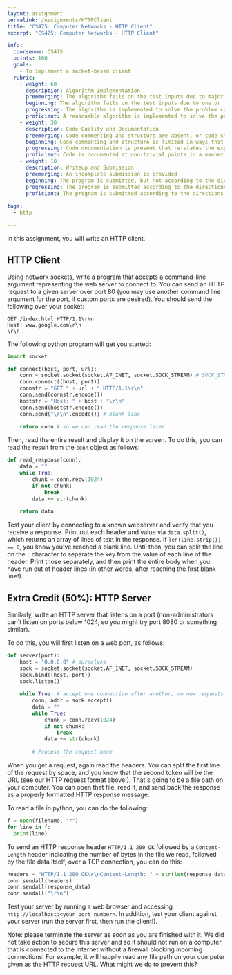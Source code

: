 ```yaml
---
layout: assignment
permalink: /Assignments/HTTPClient
title: "CS475: Computer Networks - HTTP Client"
excerpt: "CS475: Computer Networks - HTTP Client"

info:
  coursenum: CS475
  points: 100
  goals:
    - To implement a socket-based client
  rubric:
    - weight: 60
      description: Algorithm Implementation
      preemerging: The algorithm fails on the test inputs due to major issues, or the program fails to compile and/or run
      beginning: The algorithm fails on the test inputs due to one or more minor issues
      progressing: The algorithm is implemented to solve the problem correctly according to given test inputs, but would fail if executed in a general case due to a minor issue or omission in the algorithm design or implementation
      proficient: A reasonable algorithm is implemented to solve the problem which correctly solves the problem according to the given test inputs, and would be reasonably expected to solve the problem in the general case
    - weight: 30
      description: Code Quality and Documentation
      preemerging: Code commenting and structure are absent, or code structure departs significantly from best practice, and/or the code departs significantly from the style guide
      beginning: Code commenting and structure is limited in ways that reduce the readability of the program, and/or there are minor departures from the style guide
      progressing: Code documentation is present that re-states the explicit code definitions, and/or code is written that mostly adheres to the style guide
      proficient: Code is documented at non-trivial points in a manner that enhances the readability of the program, and code is written according to the style guide
    - weight: 10
      description: Writeup and Submission
      preemerging: An incomplete submission is provided
      beginning: The program is submitted, but not according to the directions in one or more ways (for example, because it is lacking a readme writeup)
      progressing: The program is submitted according to the directions with a minor omission or correction needed, and with at least superficial responses to the bolded questions throughout
      proficient: The program is submitted according to the directions, including a readme writeup describing the solution, and thoughtful answers to the bolded questions throughout
      
tags:
  - http

---
```


In this assignment, you will write an HTTP client.

## HTTP Client
Using network sockets, write a program that accepts a command-line argument representing the web server to connect to. You can send an HTTP request to a given server over port 80 (you may use another command line argument for the port, if custom ports are desired).  You should send the following over your socket:

```
GET /index.html HTTP/1.1\r\n
Host: www.google.com\r\n
\r\n
```

The following python program will get you started:

```python
import socket

def connect(host, port, url):
    conn = socket.socket(socket.AF_INET, socket.SOCK_STREAM) # SOCK_STREAM is a TCP connection over AF_INET, which is IP: TCP/IP
    conn.connect((host, port))
    connstr = "GET " + url + " HTTP/1.1\r\n"
    conn.send(connstr.encode())
    hoststr = "Host: " + host + "\r\n"
    conn.send(hoststr.encode())
    conn.send("\r\n".encode()) # blank line
    
    return conn # so we can read the response later
```

Then, read the entire result and display it on the screen.  To do this, you can read the result from the `conn` object as follows:

```python
def read_response(conn):
    data = ""
    while True:
        chunk = conn.recv(1024)
        if not chunk: 
            break
        data += str(chunk)
        
    return data
```

Test your client by connecting to a known webserver and verify that you receive a response.  Print out each header and value via `data.split()`, which returns an array of lines of text in the response.  If `len(line.strip()) == 0`, you know you've reached a blank line.  Until then, you can split the line on the `:` character to separate the key from the value of each line of the header.  Print those separately, and then print the entire body when you have run out of header lines (in other words, after reaching the first blank line!).

## Extra Credit (50%): HTTP Server
Similarly, write an HTTP server that listens on a port (non-administrators can't listen on ports below 1024, so you might try port 8080 or something similar).  

To do this, you will first listen on a web port, as follows:

```python
def server(port):
    host = "0.0.0.0" # ourselves
    sock = socket.socket(socket.AF_INET, socket.SOCK_STREAM)
    sock.bind((host, port))
    sock.listen()
    
    while True: # accept one connection after another; do new requests have to wait while we process each one?
        conn, addr = sock.accept()
        data = ""
        while True:
            chunk = conn.recv(1024)
            if not chunk:
                break
            data += str(chunk)
            
        # Process the request here
```

When you get a request, again read the headers.  You can split the first line of the request by space, and you know that the second token will be the URL (see our HTTP request format above!).  That's going to be a file path on your computer.  You can open that file, read it, and send back the response as a properly formatted HTTP response message.

To read a file in python, you can do the following:

```python
f = open(filename, "r")
for line in f:
  print(line)
```  

To send an HTTP response header `HTTP/1.1 200 OK` followed by a `Content-Length` header indicating the number of bytes in the file we read, followed by the file data itself, over a TCP connection, you can do this:

```python
headers = "HTTP/1.1 200 OK\r\nContent-Length: " + str(len(response_data)) + "\r\n\r\n"
conn.sendall(headers)
conn.sendall(response_data)
conn.sendall("\r\n")
```

Test your server by running a web browser and accessing `http://localhost:<your port number>`.  In addition, test your client against your server (run the server first, then run the client!).

Note: please terminate the server as soon as you are finished with it.  We did not take action to secure this server and so it should not run on a computer that is connected to the Internet without a firewall blocking incoming connections!  For example, it will happily read any file path on your computer given as the HTTP request URL.  What might we do to prevent this?